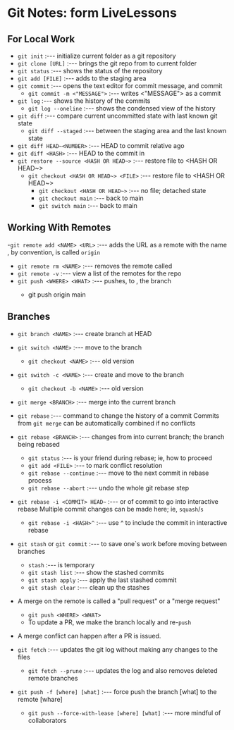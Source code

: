 
# Git Notes: form LiveLessons

## For Local Work
- `git init` :--- initialize current folder as a git repository
- `git clone [URL]` :--- brings the git repo from <URL> to current folder
- `git status` :--- shows the status of the repository
- `git add [FILE]` :--- adds <FILE> to the staging area
- `git commit` :--- opens the text editor for commit message, and commit
   - `git commit -m <"MESSAGE">` :--- writes <"MESSAGE"> as a commit
- `git log` :--- shows the history of the commits
   - `git log --oneline` :--- shows the condensed view of the history
- `git diff` :--- compare current uncommitted state with last known git state
   - `git diff --staged` :--- between the staging area and the last known state
- `git diff HEAD~<NUMBER>` :--- HEAD to commit <NUMBER> relative ago
- `git diff <HASH>` :--- HEAD to the commit in <HASH>
- `git restore --source <HASH OR HEAD~>` :--- restore file to <HASH OR HEAD~>
   - `git checkout <HASH OR HEAD~> <FILE>` :--- restore file to <HASH OR HEAD~>
      - `git checkout <HASH OR HEAD~>` :--- no file; detached state
      - `git checkout main` :--- back to main
      - `git switch main` :--- back to main

## Working With Remotes
-`git remote add <NAME> <URL>` :--- adds the URL as a remote with the name <NAME>
 	<NAME>, by convention, is called `origin`
- `git remote rm <NAME>` :--- removes the remote called <NAME>
- `git remote -v` :--- view a list of the remotes for the repo
- `git push <WHERE> <WHAT>` :--- pushes, to <WHERE>, the <WHAT> branch
   - git push origin main

## Branches
- `git branch <NAME>` :--- create branch <NAME> at HEAD
- `git switch <NAME>` :--- move to the branch <NAME>
   - `git checkout <NAME>` :--- old version
- `git switch -c <NAME>` :--- create and move to the branch <NAME>
   - `git checkout -b <NAME>` :--- old version
- `git merge <BRANCH>` :--- merge <BRANCH> into the current branch 
- `git rebase` :--- command to change the history of a commit
	Commits from `git merge` can be automatically combined if no conflicts
- `git rebase <BRANCH>` :--- changes from <BRANCH> into current branch; the branch being rebased	
   - `git status` :--- is your friend during rebase; ie, how to proceed
   - `git add <FILE>` :--- to mark conflict resolution
   - `git rebase --continue` :--- move to the next commit in rebase process
   - `git rebase --abort` :--- undo the whole git rebase step
- `git rebase -i <COMMIT> HEAD~` :--- or <HASH> of commit to go into interactive rebase
	Multiple commit changes can be made here; ie, `squash`/`s`
   - `git rebase -i <HASH>^` :--- use ^ to include the commit in interactive rebase
- `git stash` or `git commit` :--- to save one`s work before moving between branches
   - `stash` :--- is temporary
   - `git stash list` :--- show the stashed commits
   - `git stash apply` :--- apply the last stashed commit
   - `git stash clear` :--- clean up the stashes

- A merge on the remote is called a "pull request" or a "merge request"
   - `git push <WHERE> <WHAT>`
   - To update a PR, we make the branch locally and re-`push`

- A merge conflict can happen after a PR is issued.
- `git fetch` :--- updates the git log without making any changes to the files
   - `git fetch --prune` :--- updates the log and also removes deleted remote branches

- `git push -f [where] [what]` :--- force push the branch [what] to the remote [whare]
   - `git push --force-with-lease [where] [what]` :--- more mindful of collaborators

